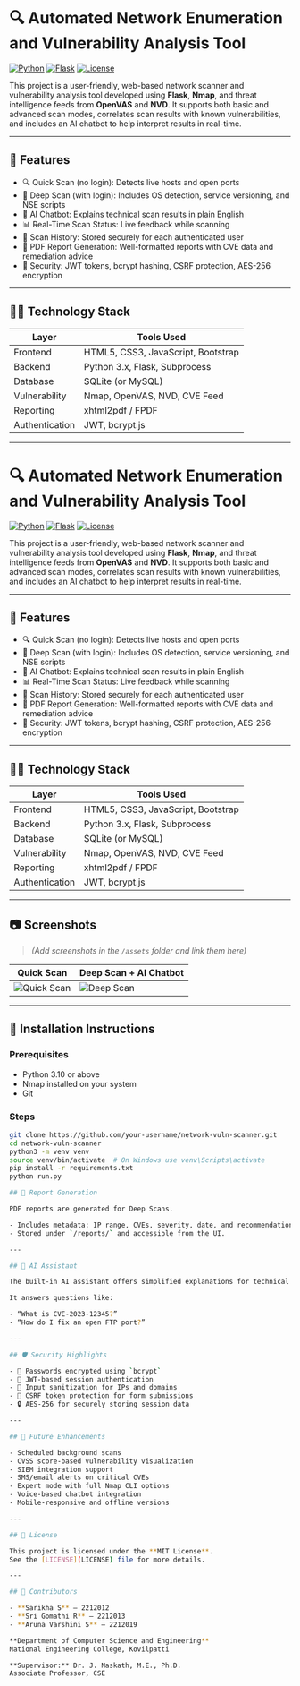 # 🔍 Automated Network Enumeration and Vulnerability Analysis Tool

[![Python](https://img.shields.io/badge/Built%20With-Python-blue.svg)](https://www.python.org/)
[![Flask](https://img.shields.io/badge/Framework-Flask-orange.svg)](https://flask.palletsprojects.com/)
[![License](https://img.shields.io/badge/License-MIT-green.svg)](LICENSE)

This project is a user-friendly, web-based network scanner and vulnerability analysis tool developed using **Flask**, **Nmap**, and threat intelligence feeds from **OpenVAS** and **NVD**. It supports both basic and advanced scan modes, correlates scan results with known vulnerabilities, and includes an AI chatbot to help interpret results in real-time.

---

## 🚀 Features

- 🔍 Quick Scan (no login): Detects live hosts and open ports
- 🧠 Deep Scan (with login): Includes OS detection, service versioning, and NSE scripts
- 🤖 AI Chatbot: Explains technical scan results in plain English
- 📊 Real-Time Scan Status: Live feedback while scanning
- 📂 Scan History: Stored securely for each authenticated user
- 📄 PDF Report Generation: Well-formatted reports with CVE data and remediation advice
- 🔐 Security: JWT tokens, bcrypt hashing, CSRF protection, AES-256 encryption

---

## 🧑‍💻 Technology Stack

| Layer           | Tools Used                        |
|----------------|------------------------------------|
| Frontend       | HTML5, CSS3, JavaScript, Bootstrap |
| Backend        | Python 3.x, Flask, Subprocess      |
| Database       | SQLite (or MySQL)                  |
| Vulnerability  | Nmap, OpenVAS, NVD, CVE Feed       |
| Reporting      | xhtml2pdf / FPDF                   |
| Authentication | JWT, bcrypt.js                     |

---
# 🔍 Automated Network Enumeration and Vulnerability Analysis Tool

[![Python](https://img.shields.io/badge/Built%20With-Python-blue.svg)](https://www.python.org/)
[![Flask](https://img.shields.io/badge/Framework-Flask-orange.svg)](https://flask.palletsprojects.com/)
[![License](https://img.shields.io/badge/License-MIT-green.svg)](LICENSE)

This project is a user-friendly, web-based network scanner and vulnerability analysis tool developed using **Flask**, **Nmap**, and threat intelligence feeds from **OpenVAS** and **NVD**. It supports both basic and advanced scan modes, correlates scan results with known vulnerabilities, and includes an AI chatbot to help interpret results in real-time.

---

## 🚀 Features

- 🔍 Quick Scan (no login): Detects live hosts and open ports
- 🧠 Deep Scan (with login): Includes OS detection, service versioning, and NSE scripts
- 🤖 AI Chatbot: Explains technical scan results in plain English
- 📊 Real-Time Scan Status: Live feedback while scanning
- 📂 Scan History: Stored securely for each authenticated user
- 📄 PDF Report Generation: Well-formatted reports with CVE data and remediation advice
- 🔐 Security: JWT tokens, bcrypt hashing, CSRF protection, AES-256 encryption

---

## 🧑‍💻 Technology Stack

| Layer           | Tools Used                        |
|----------------|------------------------------------|
| Frontend       | HTML5, CSS3, JavaScript, Bootstrap |
| Backend        | Python 3.x, Flask, Subprocess      |
| Database       | SQLite (or MySQL)                  |
| Vulnerability  | Nmap, OpenVAS, NVD, CVE Feed       |
| Reporting      | xhtml2pdf / FPDF                   |
| Authentication | JWT, bcrypt.js                     |

---

## 📷 Screenshots

> *(Add screenshots in the `/assets` folder and link them here)*

| Quick Scan | Deep Scan + AI Chatbot |
|------------|-------------------------|
| ![Quick Scan](assets/quick_scan.png) | ![Deep Scan](assets/deep_scan.png) |


---

## 🔧 Installation Instructions

### Prerequisites
- Python 3.10 or above
- Nmap installed on your system
- Git

### Steps

```bash
git clone https://github.com/your-username/network-vuln-scanner.git
cd network-vuln-scanner
python3 -m venv venv
source venv/bin/activate  # On Windows use venv\Scripts\activate
pip install -r requirements.txt
python run.py

## 📑 Report Generation

PDF reports are generated for Deep Scans.

- Includes metadata: IP range, CVEs, severity, date, and recommendations.
- Stored under `/reports/` and accessible from the UI.

---

## 🧠 AI Assistant

The built-in AI assistant offers simplified explanations for technical scan results.

It answers questions like:

- “What is CVE-2023-12345?”
- “How do I fix an open FTP port?”

---

## 🛡️ Security Highlights

- 🔐 Passwords encrypted using `bcrypt`
- 🔑 JWT-based session authentication
- 🧼 Input sanitization for IPs and domains
- 📄 CSRF token protection for form submissions
- 🔒 AES-256 for securely storing session data

---

## 🔮 Future Enhancements

- Scheduled background scans
- CVSS score-based vulnerability visualization
- SIEM integration support
- SMS/email alerts on critical CVEs
- Expert mode with full Nmap CLI options
- Voice-based chatbot integration
- Mobile-responsive and offline versions

---

## 📜 License

This project is licensed under the **MIT License**.  
See the [LICENSE](LICENSE) file for more details.

---

## 👥 Contributors

- **Sarikha S** – 2212012  
- **Sri Gomathi R** – 2212013  
- **Aruna Varshini S** – 2212019  

**Department of Computer Science and Engineering**  
National Engineering College, Kovilpatti

**Supervisor:** Dr. J. Naskath, M.E., Ph.D.  
Associate Professor, CSE






